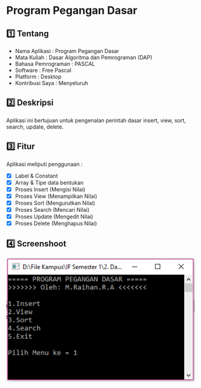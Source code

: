 # Program Pegangan Dasar

:one: Tentang
-------------
* Nama Aplikasi : Program Pegangan Dasar
* Mata Kuliah : Dasar Algoritma dan Pemrograman (DAP)
* Bahasa Pemrograman : PASCAL
* Software : Free Pascal
* Platform : Desktop
* Kontribusi Saya : Menyeluruh

:two: Deskripsi
---------------
Aplikasi ini bertujuan untuk pengenalan perintah dasar insert, view, sort, search, update, delete.

:three: Fitur
-------------
Aplikasi meliputi penggunaan :
- [x] Label & Constant
- [x] Array & Tipe data bentukan
- [x] Proses Insert (Mengisi Nilai)
- [x] Proses View (Menampilkan Nilai)
- [x] Proses Sort (Mengurutkan Nilai)
- [x] Proses Search (Mencari Nilai)
- [x] Proses Update (Mengedit Nilai)
- [x] Proses Delete (Menghapus Nilai)

:four: Screenshoot
------------------
<img src="SS.PNG" width="500">
